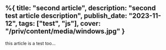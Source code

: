 %{
  title: "second article",
  description: "second test article description",
  publish_date: "2023-11-12",
  tags: ["test", "js"],
  cover: "/priv/content/media/windows.jpg"
}
---

this article is a test too...
